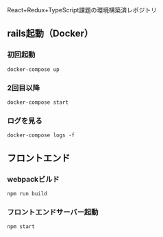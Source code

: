 React+Redux+TypeScript課題の環境構築済レポジトリ

## rails起動（Docker）
### 初回起動
`docker-compose up`
### 2回目以降
`docker-compose start`
### ログを見る
`docker-compose logs -f`

## フロントエンド
### webpackビルド
`npm run build`
### フロントエンドサーバー起動
`npm start`
